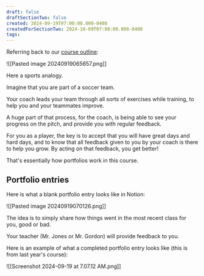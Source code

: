 ```yaml
---
draft: false
draftSectionTwo: false
created: 2024-09-19T07:00:00.000-0400
createdForSectionTwo: 2024-10-09T07:00:00.000-0400
tags:
---
```


Referring back to our [course outline](https://drive.google.com/file/d/1uWps8Mk0a7KohiR-1P2B0QDOiw0gyL9o/view?usp=drive_link):

![[Pasted image 20240919065657.png]]

Here a sports analogy.

Imagine that you are part of a soccer team.

Your coach leads your team through all sorts of exercises while training, to help you and your teammates improve.

A huge part of that process, for the coach, is being able to see your progress on the pitch, and provide you with regular feedback.

For you as a player, the key is to accept that you will have great days and hard days, and to know that all feedback given to you by your coach is there to help you grow. By acting on that feedback, you get better!

That's essentially how portfolios work in this course. 

## Portfolio entries

Here is what a blank portfolio entry looks like in Notion:

![[Pasted image 20240919070126.png]]

The idea is to simply share how things went in the most recent class for you, good or bad.

Your teacher (Mr. Jones or Mr. Gordon) will provide feedback to you.

Here is an example of what a completed portfolio entry looks like (this is from last year's course):

![[Screenshot 2024-09-19 at 7.07.12 AM.png]]